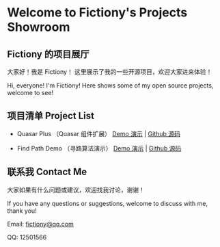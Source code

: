 # Welcome to Fictiony's Projects Showroom

## Fictiony 的项目展厅

大家好！我是 Fictiony！
这里展示了我的一些开源项目，欢迎大家进来体验！

Hi, everyone! I'm Fictiony!
Here shows some of my open source projects, welcome to see!

## 项目清单 Project List

- Quasar Plus （Quasar 组件扩展）
  [Demo 演示](https://fictiony.github.io/quasar-plus) | [Github 源码](https://github.com/fictiony/quasar-plus)

- Find Path Demo （寻路算法演示）
  [Demo 演示](https://fictiony.github.io/findpath) | [Github 源码](https://github.com/fictiony/find-path)

## 联系我 Contact Me

大家如果有什么问题或建议，欢迎找我讨论，谢谢！

If you have any questions or suggestions, welcome to discuss with me, thank you!

Email: <fictiony@qq.com>

QQ: 12501566
